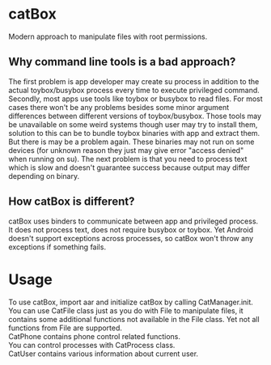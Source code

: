 # catBox
Modern approach to manipulate files with root permissions.
## Why command line tools is a bad approach?
The first problem is app developer may create su process in addition to the actual toybox/busybox process every time to execute privileged command.
Secondly, most apps use tools like toybox or busybox to read files.
For most cases there won't be any problems besides some minor argument differences between different versions of toybox/busybox.
Those tools may be unavailable on some weird systems though user may try to install them,
solution to this can be to bundle toybox binaries with app and extract them.
But there is may be a problem again. These binaries may not run on some devices (for unknown reason they just may give error "access denied" when running on su).
The next problem is that you need to process text which is slow and doesn't guarantee success because output may differ depending on binary.
## How catBox is different?
catBox uses binders to communicate between app and privileged process. It does not process text, does not require busybox or toybox.
Yet Android doesn't support exceptions across processes, so catBox won't throw any exceptions if something fails.
# Usage
To use catBox, import aar and initialize catBox by calling CatManager.init.\
You can use CatFile class just as you do with File to manipulate files, it contains some additional functions not available in the File class.
Yet not all functions from File are supported.\
CatPhone contains phone control related functions.\
You can control processes with CatProcess class.\
CatUser contains various information about current user.
